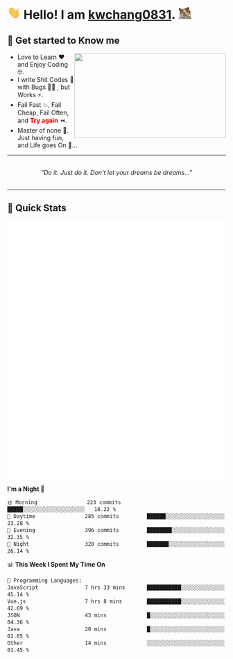 <h1> <img src="./assets/hi.gif" height="30px"> Hello! I am <a href="https://github.com/kwchang0831">kwchang0831</a>. <img src="./assets/cool-cat.gif" height="30px"> </h1>
</h1>

## 🎉 Get started to Know me

<a href="#"><img align="right" src="https://media.tenor.com/S5qCffxIFdUAAAAC/the-muppet-kermit-the-frog.gif" width="349" height="195" /></a>

- Love to Learn ❤️ and Enjoy Coding 🤓.
- I write Shit Codes 💩 with Bugs 🐛🐛 , but Works ⚡️.
- Fail Fast 💥, Fail Cheap, Fail Often, and <span style="color:red;font-weight:800;">Try again</span> ⏪️.
- Master of none 🤪. Just having fun, and Life goes On 🌱...

<hr/>
<br/>
<div align="center">
<i>"Do it. Just do it. Don't let your dreams be dreams..." </i>
</div>
<br/>
<hr/>

## 🙈 Quick Stats

![](https://raw.githubusercontent.com/kwchang0831/kwchang0831/output/generated/overview.svg)
![](https://raw.githubusercontent.com/kwchang0831/kwchang0831/output/generated/languages.svg)

<!--START_SECTION:waka-->
**I'm a Night 🦉** 

```text
🌞 Morning                223 commits         █████░░░░░░░░░░░░░░░░░░░░   18.22 % 
🌆 Daytime                285 commits         ██████░░░░░░░░░░░░░░░░░░░   23.28 % 
🌃 Evening                396 commits         ████████░░░░░░░░░░░░░░░░░   32.35 % 
🌙 Night                  320 commits         ███████░░░░░░░░░░░░░░░░░░   26.14 % 
```


📊 **This Week I Spent My Time On** 

```text
💬 Programming Languages: 
JavaScript               7 hrs 33 mins       ███████████░░░░░░░░░░░░░░   45.14 % 
Vue.js                   7 hrs 8 mins        ███████████░░░░░░░░░░░░░░   42.69 % 
JSON                     43 mins             █░░░░░░░░░░░░░░░░░░░░░░░░   04.36 % 
Java                     20 mins             █░░░░░░░░░░░░░░░░░░░░░░░░   02.05 % 
Other                    14 mins             ░░░░░░░░░░░░░░░░░░░░░░░░░   01.45 % 
```


<!--END_SECTION:waka-->

